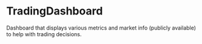 # TradingDashboard
Dashboard that displays various metrics and market info (publicly available) to help with trading decisions.
